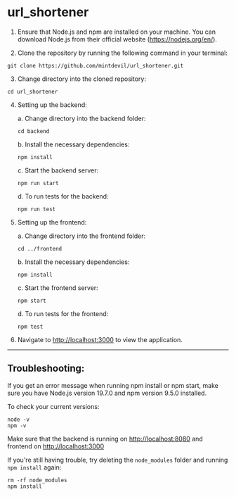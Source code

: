 # url_shortener

1. Ensure that Node.js and npm are installed on your machine. You can download Node.js from their official website (https://nodejs.org/en/).

2. Clone the repository by running the following command in your terminal:
```
git clone https://github.com/mintdevil/url_shortener.git
```

3. Change directory into the cloned repository:
```
cd url_shortener
```

4. Setting up the backend:

   a. Change directory into the backend folder:
   ```
   cd backend
   ```

   b. Install the necessary dependencies:
   ```
   npm install
   ```

   c. Start the backend server:
   ```
   npm run start
   ```

   d. To run tests for the backend:
   ```
   npm run test
   ```

5. Setting up the frontend:

   a. Change directory into the frontend folder:
   ```
   cd ../frontend
   ```

   b. Install the necessary dependencies:
   ```
   npm install
   ```

   c. Start the frontend server:
   ```
   npm start
   ```

   d. To run tests for the frontend:
   ```
   npm test
   ```

6. Navigate to [http://localhost:3000](http://localhost:3000) to view the application.

---

## Troubleshooting:

If you get an error message when running npm install or npm start, make sure you have Node.js version 19.7.0 and npm version 9.5.0 installed. 

To check your current versions:
```
node -v
npm -v
```

Make sure that the backend is running on [http://localhost:8080](http://localhost:8080) and frontend on [http://localhost:3000](http://localhost:3000)

If you're still having trouble, try deleting the `node_modules` folder and running `npm install` again:
```
rm -rf node_modules
npm install
```

